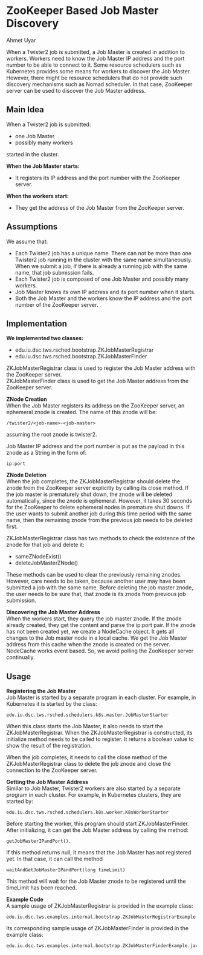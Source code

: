 # ZooKeeper Based Job Master Discovery
Ahmet Uyar

When a Twister2 job is submitted, a Job Master is created in addition to workers. 
Workers need to know the Job Master IP address and the port number to be able to connect to it. 
Some resource schedulers such as Kubernetes provides some means for workers to discover the Job Master. 
However, there might be resource schedulers that do not provide such discovery mechanisms such as Nomad scheduler.
In that case, ZooKeeper server can be used to discover the Job Master address.

## Main Idea
When a Twister2 job is submitted:
* one Job Master
* possibly many workers  

started in the cluster.

**When the Job Master starts:** 
* It registers its IP address and the port number with the ZooKeeper server.

**When the workers start:**
* They get the address of the Job Master from the ZooKeeper server. 

## Assumptions
We assume that:
* Each Twister2 job has a unique name. 
There can not be more than one Twister2 job running in the cluster with the same name simultaneously. 
When we submit a job, if there is already a running job with the same name, that job submission fails.
* Each Twister2 job is composed of one Job Master and possibly many workers.
* Job Master knows its own IP address and its port number when it starts.
* Both the Job Master and the workers know the IP address and the port number of the ZooKeeper server.

## Implementation
**We implemented two classes:**
* edu.iu.dsc.tws.rsched.bootstrap.ZKJobMasterRegistrar
* edu.iu.dsc.tws.rsched.bootstrap.ZKJobMasterFinder

ZKJobMasterRegistrar class is used to register the Job Master address with the ZooKeeper server.  
ZKJobMasterFinder class is used to get the Job Master address from the ZooKeeper server. 

**ZNode Creation**  
When the Job Master registers its address on the ZooKeeper server, 
an ephemeral znode is created. The name of this znode will be:  

    /twister2/<job-name>-<job-master>  

assuming the root znode is twister2.

Job Master IP address and the port number is put as the payload in this znode as a String in the form of:

    ip:port 

**ZNode Deletion**  
When the job completes, the ZKJobMasterRegistrar should delete the znode from the ZooKeeper server explicitly by calling its close method. 
If the job master is prematurely shut down, the znode will be deleted automatically, since the znode is ephemeral.
However, it takes 30 seconds for the ZooKeeper to delete ephemeral nodes in premature shut downs. 
If the user wants to submit another job during this time period with the same name, then the remaining znode 
from the previous job needs to be deleted first.

ZKJobMasterRegistrar class has two methods to check the existence of the znode for that job and delete it:
* sameZNodeExist() 
* deleteJobMasterZNode()  

These methods can be used to clear the previously remaining znodes. 
However, care needs to be taken, because another user may have been submitted a job with the same name. 
Before deleting the job master znode, the user needs to be sure that, that znode is its znode from previous job submission.  

**Discovering the Job Master Address**  
When the workers start, they query the job master znode. 
If the znode already created, they get the content and parse the ip:port pair. 
If the znode has not been created yet, we create a NodeCache object. 
It gets all changes to the Job master node in a local cache. 
We get the Job Master address from this cache when the znode is created on the server. 
NodeCache works event based. So, we avoid polling the ZooKeeper server continually.      

## Usage
**Registering the Job Master**  
Job Master is started by a separate program in each cluster.
For example, in Kubernetes it is started by the class:  

    edu.iu.dsc.tws.rsched.schedulers.k8s.master.JobMasterStarter

When this class starts the Job Master, it also needs to start the ZKJobMasterRegistrar. 
When the ZKJobMasterRegistrar is constructed, its initialize method needs to be called to register. 
It returns a boolean value to show the result of the registration. 

When the job completes, it needs to call the close method of the ZKJobMasterRegistrar class 
to delete the job znode and close the connection to the ZooKeeper server. 

**Getting the Job Master Address**  
Similar to Job Master, Twister2 workers are also started by a separate program in each cluster. 
For example, in Kubernetes clusters, they are started by:

    edu.iu.dsc.tws.rsched.schedulers.k8s.worker.K8sWorkerStarter  

Before starting the worker, this program should start ZKJobMasterFinder. 
After initializing, it can get the Job Master address by calling the method: 

    getJobMasterIPandPort().

If this method returns null, it means that the Job Master has not registered yet. 
In that case, it can call the method 

    waitAndGetJobMasterIPandPort(long timeLimit)

This method will wait for the Job Master znode to be registered until the timeLimit has been reached. 

**Example Code**  
A sample usage of ZKJobMasterRegistrar is provided in the example class:

    edu.iu.dsc.tws.examples.internal.bootstrap.ZKJobMasterRegistrarExample.java

Its corresponding sample usage of ZKJobMasterFinder is provided in the example class:

    edu.iu.dsc.tws.examples.internal.bootstrap.ZKJobMasterFinderExample.java

